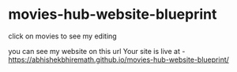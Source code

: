 # movies-hub-website-blueprint

click on movies to see my editing


you can see my website on this url
Your site is live at - https://abhishekbhiremath.github.io/movies-hub-website-blueprint/
